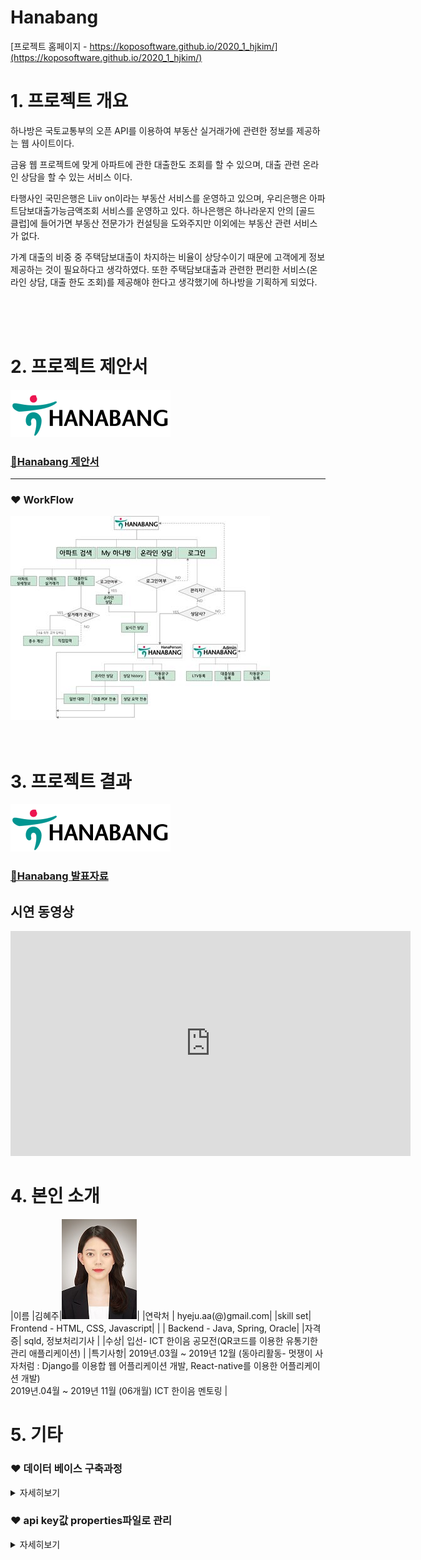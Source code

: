# Hanabang

[프로젝트 홈페이지 - https://koposoftware.github.io/2020_1_hjkim/](https://koposoftware.github.io/2020_1_hjkim/)

# 1. 프로젝트 개요

 하나방은 국토교통부의 오픈 API를 이용하여 부동산 실거래가에 관련한 정보를 제공하는 웹 사이트이다. 
 
 금융 웹 프로젝트에 맞게 아파트에 관한 대출한도 조회를 할 수 있으며, 대출 관련 온라인 상담을 할 수 있는 서비스 이다. 


 타행사인 국민은행은 Liiv on이라는 부동산 서비스를 운영하고 있으며, 우리은행은 아파트담보대출가능금액조회 서비스를 운영하고 있다. 
 하나은행은 하나라운지 안의 [골드 클럽]에 들어가면 부동산 전문가가 컨설팅을 도와주지만 이외에는 부동산 관련 서비스가 없다.


 가계 대출의 비중 중 주택담보대출이 차지하는 비율이 상당수이기 때문에 고객에게 정보 제공하는 것이 필요하다고 생각하였다. 
 또한 주택담보대출과 관련한 편리한 서비스(온라인 상담, 대출 한도 조회)를 제공해야 한다고 생각했기에 하나방을 기획하게 되었다.

<br>
<br>
<br>

# 2. 프로젝트 제안서
<img src="./githubimg/hanabang-logo.png"/> <br> 
### [🤩Hanabang 제안서](./gitDoc/제안서.pptx) <br> <hr>
### ❤ WorkFlow <br>
   <img src="./githubimg/workflow.jpg"/>
<br>
<br>
<br>
   
# 3. 프로젝트 결과

<img src="./githubimg/hanabang-logo.png"/> <br> 
### [🤩Hanabang 발표자료](./gitDoc/최종프로젝트발표.pptx) <br>

## 시연 동영상 

   <iframe id="ytplayer" type="text/html" width="640" height="360" src="https://www.youtube.com/embed/wZgTAmqRRF4" frameborder="0"></iframe>

# 4. 본인 소개

|이름 |김혜주|![properties5](./githubimg/김혜주.jpg)|
|연락처 | hyeju.aa(@)gmail.com|
|skill set| Frontend - HTML, CSS, Javascript|
| | Backend - Java, Spring, Oracle|
|자격증| sqld, 정보처리기사 |
|수상| 입선- ICT 한이음 공모전(QR코드를 이용한 유통기한 관리 애플리케이션) | 
|특기사항| 2019년.03월 ~ 2019년 12월 (동아리활동- 멋쟁이 사자처럼 : Django를 이용합 웹 어플리케이션 개발, React-native를 이용한 어플리케이션 개발) <br>
           2019년.04월 ~ 2019년 11월 (06개월) ICT 한이음 멘토링 |

# 5. 기타

### ❤ 데이터 베이스 구축과정
<details>
  <summary style="">
     자세히보기
  </summary>
<div markdown="1">

> ## ✔개발환경
>  - python, jupyther notebook

 ## 😎아파트 기본정보
```python
import urllib.request
from bs4 import BeautifulSoup
import time
import pandas as pd
from pandas import DataFrame as df
import openpyxl

def getaptdata(loadCode):
    key = "-"
    url = "http://apis.data.go.kr/1611000/AptListService/getLegaldongAptList?bjdCode="+loadCode+"&serviceKey="+key
    try:
        f = urllib.request.urlopen(url)
    except Exception as e:
        print('Fail ' + str(e))
        time.sleep(100)
        f = urllib.request.urlopen(url)


    aptxml = f.read().decode("utf8")
    f.close()
    soup = BeautifulSoup(aptxml, "lxml")
    aptdata = []
    for item in soup.find_all("item"):
        aptdataAll = [loadCode, item.find("kaptcode").get_text(), item.find("kaptname").get_text()]
        aptdata.append(aptdataAll)
        print(aptdata)
    return(aptdata)

apt = []
wb = openpyxl.load_workbook('C:/Lecture/프로젝트/최종프로젝트/데이터베이스구축/법정동코드.xlsx')
ws = wb['법정동코드 전체자료']
print("test")
cells = ws['A2':'A20525']

workbook = openpyxl.Workbook()
sheet = workbook.active
sheet.append(["bjdCode", "kaptCode","kaptName"])
for row in cells :
    for cell in row:
        print(cell.value)
        test = getaptdata(str(cell.value))
        if test :
            for x,y,z in test :
                check = [x,y,z]
                print(check)
                sheet.append(check)
            workbook.save('C:/Lecture/프로젝트/최종프로젝트/데이터베이스구축/아파트기본정보.xlsx')
print("finish")
```

   
## 😎아파트 상세정보

```python  
import urllib.request
from bs4 import BeautifulSoup
import time
import pandas as pd
from pandas import DataFrame as df
import openpyxl

def getaptdata(kaptCode):
    key = "openAPI KEY"
    url = "http://apis.data.go.kr/1611000/AptBasisInfoService/getAphusBassInfo?kaptCode="+kaptCode+"&serviceKey="+key
    try:
        f = urllib.request.urlopen(url)
    except Exception as e:
        print('Fail ' + str(e))
        time.sleep(100)
        f = urllib.request.urlopen(url)


    aptxml = f.read().decode("utf8")
    f.close()
    soup = BeautifulSoup(aptxml, "lxml")
    item = soup.find("item")
    aptdataAll = []
    aptSearch = ["bjdcode", "codehallnm", "codeheatnm", "codesalenm","hocnt", "kaptacompany", "kaptaddr", "kaptbcompany"
                 , "kaptcode", "kaptdongcnt", "kaptfax", "kaptmarea", "kaptmparea_135", "kaptmparea_136", "kaptmparea_60"
                 , "kaptmparea_85", "kaptname", "kapttarea", "kaptdacnt", "privarea", "kapturl", "dorojuso", "codeaptnm"
                 , "codemgrnm", "kapttel", "kaptusedate"]

    for aptOne in aptSearch :
        try:
            aptdataAll.append(item.find(aptOne).get_text())
        except AttributeError as e:
            aptdataAll.append('-')
            pass


    return(aptdataAll)

apt = []
wb = openpyxl.load_workbook('C:/Lecture/프로젝트/최종프로젝트/데이터베이스구축/2.아파트기본정보.xlsx')
ws = wb['Sheet']
cells = ws['B2':'B11340']

workbook = openpyxl.Workbook()
sheet = workbook.active
sheet.append(["bjdcode", "codehallnm" ,"codeheatnm" 
              ,"codesalenm","hocnt"
              ,"kaptacompany","kaptaddr","kaptbcompany", "kaptcode","kaptdongcnt","kaptfax",
              "kaptmarea","kaptmparea_135","kaptmparea_136","kaptmparea_60",
              "kaptmparea_85","kaptname","kapttarea","kaptdacnt","privarea",
              "kapturl","dorojuso","codeaptnm","codemgrnm","kapttel","kaptusedate"])

for row in cells :
    for cell in row:
        aptInfoAll = getaptdata(str(cell.value))
        if aptInfoAll :
            print(aptInfoAll)
            sheet.append(aptInfoAll)
            workbook.save('C:/Lecture/프로젝트/최종프로젝트/데이터베이스구축/아파트상세정보.xlsx')
```

## 😎아파트 LAT LNG
```python
# 아파트 상세 정보 출력 코드
import urllib.request
from bs4 import BeautifulSoup
import time
import pandas as pd
from pandas import DataFrame as df
import openpyxl

def getLatLng(addr) :
    url = 'https://dapi.kakao.com/v2/local/search/address.json?query=' + addr
    headers = {"Authorization": "KakaoAK 354135ccdb89653ab5ecb933d96d903a"}
    global latlng
    try:
        result = json.loads(str(requests.get(url, headers=headers).text))
        latlng = []

    except Exception as e:
        print('Fail ' + str(e))
        time.sleep(100)
        result = json.loads(str(requests.get(url, headers=headers).text))
    try:
        match_first = result['documents'][0]['address']
        latlng =[float(match_first['y']), float(match_first['x'])]
    except IndexError as e:
        latlng=['-','-']
        
    return latlng

apt = []
wb = openpyxl.load_workbook('C:/Lecture/프로젝트/최종프로젝트/데이터베이스구축/3.아파트상세정보.xlsx')
ws = wb['Sheet']
cells = ws['B2':'G11340']

workbook = openpyxl.Workbook()
sheet = workbook.active
sheet.append(["lat","lan"])

latlngSave=""
for row in cells :
    for cell in row:
        print(cell.value)
        latlngSave = getLatLng(str(cell.value))
        if latlngSave :
            sheet.append(latlngSave)
            workbook.save('C:/Lecture/프로젝트/최종프로젝트/데이터베이스구축/아파트상세정보-위경도.xlsx')
print("finish")
```

</div>
</details>

### ❤ api key값 properties파일로 관리
<details>
   <summary style="">
      자세히보기
   </summary>
 <div markdown="1">
   
#### 1. properties파일을 만든다. __[src/main/resources/config/properties/key.properties]__
&nbsp; ![properties1](./githubimg/properties1.png) <br>
&nbsp; __[key.properties]파일 내부__ <br>
&nbsp; ![properties2](./githubimg/properties2.png)

#### 2. spring-mvc 파일을 수정한다. __[src/main/resources/config/spring/spring-mvc.xml]__
&nbsp; ![properties3](./githubimg/properties3.png)

#### 3. Properties안에 들어있는 값을 사용하려는 jsp의 상단에 taglib 추가한다. 
&nbsp; ![properties4](./githubimg/properties4.png)

#### 4. 다음과 같이 사용하려는 위치에서 <spring:eval></spring:eval>을 사용한다.
&nbsp; ![properties5](./githubimg/properties5.png)
&nbsp; or
&nbsp; ![properties6](./githubimg/properties6.png)

</div>
</details>
